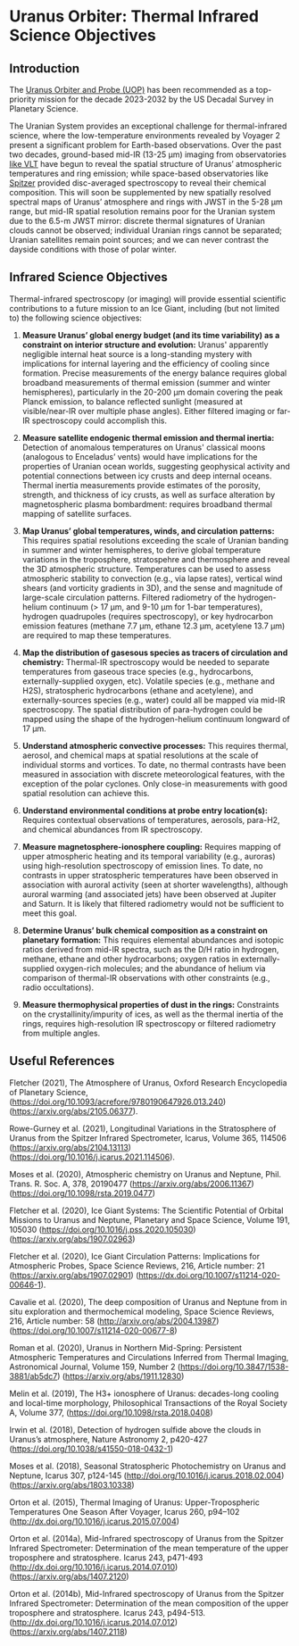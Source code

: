 # Uranus Orbiter:  Thermal Infrared Science Objectives

## Introduction
The [Uranus Orbiter and Probe (UOP)](https://www.lpi.usra.edu/opag/meetings/nov2022/presentations/0815_Simon_V2.pdf) has been recommended as a top-priority mission for the decade 2023-2032 by the US Decadal Survey in Planetary Science.  

The Uranian System provides an exceptional challenge for thermal-infrared science, where the low-temperature environments revealed by Voyager 2 present a significant problem for Earth-based observations. Over the past two decades, ground-based mid-IR (13-25 µm) imaging from observatories [like VLT](https://arxiv.org/abs/1911.12830) have begun to reveal the spatial structure of Uranus’ atmospheric temperatures and ring emission; while space-based observatories like [Spitzer](https://arxiv.org/abs/1407.2120) provided disc-averaged spectroscopy to reveal their chemical composition.  This will soon be supplemented by new spatially resolved spectral maps of Uranus’ atmosphere and rings with JWST in the 5-28 µm range, but mid-IR spatial resolution remains poor for the Uranian system due to the 6.5-m JWST mirror: discrete thermal signatures of Uranian clouds cannot be observed; individual Uranian rings cannot be separated; Uranian satellites remain point sources; and we can never contrast the dayside conditions with those of polar winter. 

## Infrared Science Objectives
Thermal-infrared spectroscopy (or imaging) will provide essential scientific contributions to a future mission to an Ice Giant, including (but not limited to) the following science objectives:

1.	**Measure Uranus’ global energy budget (and its time variability) as a constraint on interior structure and evolution:** Uranus' apparently negligible internal heat source is a long-standing mystery with implications for internal layering and the efficiency of cooling since formation.  Precise measurements of the energy balance requires global broadband measurements of thermal emission (summer and winter hemispheres), particularly in the 20-200 µm domain covering the peak Planck emission, to balance reflected sunlight (measured at visible/near-IR over multiple phase angles).  Either filtered imaging or far-IR spectroscopy could accomplish this.

1.	**Measure satellite endogenic thermal emission and thermal inertia:** Detection of anomalous temperatures on Uranus' classical moons (analogous to Enceladus’ vents) would have implications for the properties of Uranian ocean worlds, suggesting geophysical activity and potential connections between icy crusts and deep internal oceans.  Thermal inertia measurements provide estimates of the porosity, strength, and thickness of icy crusts, as well as surface alteration by magnetospheric plasma bombardment: requires broadband thermal mapping of satellite surfaces.

1.	**Map Uranus’ global temperatures, winds, and circulation patterns:** This requires spatial resolutions exceeding the scale of Uranian banding in summer and winter hemispheres, to derive global temperature variations in the troposphere, stratospehre and thermosphere and reveal the 3D atmospheric structure.  Temperatures can be used to assess atmospheric stability to convection (e.g., via lapse rates), vertical wind shears (and vorticity gradients in 3D), and the sense and magnitude of large-scale circulation patterns.  Filtered radiometry of the hydrogen-helium continuum (> 17 µm, and 9-10 µm for 1-bar temperatures), hydrogen quadrupoles (requires spectroscopy), or key hydrocarbon emission features (methane 7.7 µm, ethane 12.3 µm, acetylene 13.7 µm) are required to map these temperatures.

1. **Map the distribution of gasesous species as tracers of circulation and chemistry:** Thermal-IR spectroscopy would be needed to separate temperatures from gaseous trace species (e.g., hydrocarbons, externally-supplied oxygen, etc).  Volatile species (e.g., methane and H2S), stratospheric hydrocarbons (ethane and acetylene), and externally-sources species (e.g., water) could all be mapped via mid-IR spectroscopy.  The spatial distribution of para-hydrogen could be mapped using the shape of the hydrogen-helium continuum longward of 17 µm. 

1.	**Understand atmospheric convective processes:** This requires thermal, aerosol, and chemical maps at spatial resolutions at the scale of individual storms and vortices. To date, no thermal contrasts have been measured in association with discrete meteorological features, with the exception of the polar cyclones.  Only close-in measurements with good spatial resolution can achieve this.  

1.	**Understand environmental conditions at probe entry location(s):** Requires contextual observations of temperatures, aerosols, para-H2, and chemical abundances from IR spectroscopy.	

1.	**Measure magnetosphere-ionosphere coupling:** Requires mapping of upper atmospheric heating and its temporal variability (e.g., auroras) using high-resolution spectroscopy of emission lines.  To date, no contrasts in upper stratospheric temperatures have been observed in association with auroral activity (seen at shorter wavelengths), although auroral warming (and associated jets) have been observed at Jupiter and Saturn.  It is likely that filtered radiometry would not be sufficient to meet this goal.

1.	**Determine Uranus’ bulk chemical composition as a constraint on planetary formation:** This requires elemental abundances and isotopic ratios derived from mid-IR spectra, such as the D/H ratio in hydrogen, methane, ethane and other hydrocarbons; oxygen ratios in externally-supplied oxygen-rich molecules; and the abundance of helium via comparison of thermal-IR observations with other constraints (e.g., radio occultations).

1.	**Measure thermophysical properties of dust in the rings:** Constraints on the crystallinity/impurity of ices, as well as the thermal inertia of the rings, requires high-resolution IR spectroscopy or filtered radiometry from multiple angles.

## Useful References

Fletcher (2021), The Atmosphere of Uranus, Oxford Research Encyclopedia of Planetary Science, (https://doi.org/10.1093/acrefore/9780190647926.013.240) (https://arxiv.org/abs/2105.06377).

Rowe-Gurney et al. (2021), Longitudinal Variations in the Stratosphere of Uranus from the Spitzer Infrared Spectrometer, Icarus, Volume 365, 114506 (https://arxiv.org/abs/2104.13113) (https://doi.org/10.1016/j.icarus.2021.114506).

Moses et al. (2020), Atmospheric chemistry on Uranus and Neptune, Phil. Trans. R. Soc. A, 378, 20190477 (https://arxiv.org/abs/2006.11367) (https://doi.org/10.1098/rsta.2019.0477)

Fletcher et al. (2020), Ice Giant Systems: The Scientific Potential of Orbital Missions to Uranus and Neptune, Planetary and Space Science, Volume 191, 105030 (https://doi.org/10.1016/j.pss.2020.105030) (https://arxiv.org/abs/1907.02963)

Fletcher et al. (2020), Ice Giant Circulation Patterns: Implications for Atmospheric Probes, Space Science Reviews, 216, Article number: 21 (https://arxiv.org/abs/1907.02901) (https://dx.doi.org/10.1007/s11214-020-00646-1).

Cavalie et al. (2020), The deep composition of Uranus and Neptune from in situ exploration and thermochemical modeling, Space Science Reviews, 216, Article number: 58 (http://arxiv.org/abs/2004.13987) (https://doi.org/10.1007/s11214-020-00677-8)

Roman et al. (2020), Uranus in Northern Mid-Spring: Persistent Atmospheric Temperatures and Circulations Inferred from Thermal Imaging, Astronomical Journal, Volume 159, Number 2 (https://doi.org/10.3847/1538-3881/ab5dc7) (https://arxiv.org/abs/1911.12830)

Melin et al. (2019), The H3+ ionosphere of Uranus: decades-long cooling and local-time morphology, Philosophical Transactions of the Royal Society A, Volume 377, (https://doi.org/10.1098/rsta.2018.0408)

Irwin et al. (2018), Detection of hydrogen sulfide above the clouds in Uranus’s atmosphere, Nature Astronomy 2, p420-427 (https://doi.org/10.1038/s41550-018-0432-1)

Moses et al. (2018), Seasonal Stratospheric Photochemistry on Uranus and Neptune, Icarus 307, p124-145 (http://doi.org/10.1016/j.icarus.2018.02.004) (https://arxiv.org/abs/1803.10338)

Orton et al. (2015), Thermal Imaging of Uranus: Upper-Tropospheric Temperatures One Season After Voyager, Icarus 260, p94–102 (http://dx.doi.org/10.1016/j.icarus.2015.07.004)

Orton et al. (2014a), Mid-Infrared spectroscopy of Uranus from the Spitzer Infrared Spectrometer: Determination of the mean temperature of the upper troposphere and stratosphere. Icarus 243, p471-493 (http://dx.doi.org/10.1016/j.icarus.2014.07.010) (https://arxiv.org/abs/1407.2120)

Orton et al. (2014b), Mid-Infrared spectroscopy of Uranus from the Spitzer Infrared Spectrometer: Determination of the mean composition of the upper troposphere and stratosphere. Icarus 243, p494-513. (http://dx.doi.org/10.1016/j.icarus.2014.07.012) (https://arxiv.org/abs/1407.2118)



